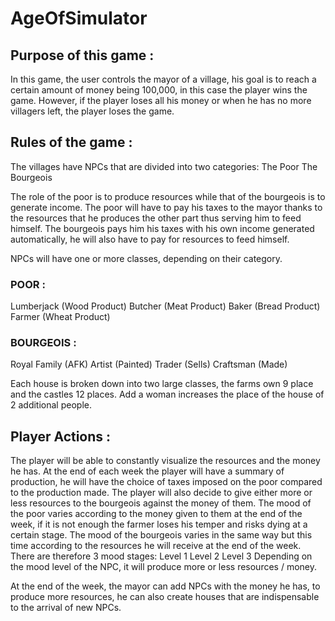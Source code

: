 # AgeOfSimulator

## Purpose of this game :

In this game, the user controls the mayor of a village, his goal is to reach a certain amount of money being 100,000, in this case the player wins the game.
However, if the player loses all his money or when he has no more villagers left, the player loses the game.

## Rules of the game :

The villages have NPCs that are divided into two categories:
The Poor
The Bourgeois

The role of the poor is to produce resources while that of the bourgeois is to generate income.
The poor will have to pay his taxes to the mayor thanks to the resources that he produces the other part thus serving him to feed himself.
The bourgeois pays him his taxes with his own income generated automatically, he will also have to pay for resources to feed himself.

NPCs will have one or more classes, depending on their category.

### POOR :
Lumberjack (Wood Product)
Butcher (Meat Product)
Baker (Bread Product)
Farmer (Wheat Product)
### BOURGEOIS :
Royal Family (AFK)
Artist (Painted)
Trader (Sells)
Craftsman (Made)

Each house is broken down into two large classes, the farms own 9 place and the castles 12 places. Add a woman increases the place of the house of 2 additional people.

## Player Actions :

The player will be able to constantly visualize the resources and the money he has.
At the end of each week the player will have a summary of production, he will have the choice of taxes imposed on the poor compared to the production made.
The player will also decide to give either more or less resources to the bourgeois against the money of them.
The mood of the poor varies according to the money given to them at the end of the week, if it is not enough the farmer loses his temper and risks dying at a certain stage.
The mood of the bourgeois varies in the same way but this time according to the resources he will receive at the end of the week.
There are therefore 3 mood stages:
Level 1
Level 2
Level 3
Depending on the mood level of the NPC, it will produce more or less resources / money.

At the end of the week, the mayor can add NPCs with the money he has, to produce more resources, he can also create houses that are indispensable to the arrival of new NPCs.

